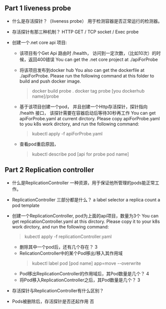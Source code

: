 ## Part 1 liveness probe

* 什么是存活探针？（liveness probe）
    用于检测容器是否正常运行的检测器。
* 存活探针有那三种机制？
    HTTP GET / TCP socket / Exec probe

* 创建一个.net core api 项目:
  * 该项目有个Get Api 路由时 /health， 访问到一定次数，（比如10次）的时候，返回400错误
    You can get the .net core project at ./apiForProbe
  * 将该项目发布到docker hub
    You also can get the dockerfile at ./apiForProbe. Please run the following command at this folder to build and push docker image.
    > docker build probe . 
    > docker tag probe [you dockerhub name]/probe

  * 基于该项目创建一个pod， 并且创建一个Http存活探针，探针指向 /health 接口， 该探针需要在容器启动后等待30秒再工作
    You can get apiForProbe.yaml at current dirctory.
    Please copy apiForProbe.yaml to you k8s work dirctory, and run the following command:
    > kubectl apply -f apiForProbe.yaml
  * 查看pod重启原因，
    > kubectl describe pod [api for probe pod name]


## Part 2 Replication controller

* 什么是ReplicationController
    一种资源，用于保证他所管理的pods能正常工作。
* ReplicationController 三部分都是什么？
    a label selector
    a replica count
    a pod template
* 创建一个ReplicationController, pod为上面的api项目，数量为3个
  You can get replicationController.yaml at this dirctory.
  Please copy it to your k8s work dirctory, and run the following command:
  > kubectl apply -f replicationController.yaml

  * 删除其中一个pod后，还有几个存在？
    3
  * RelicationController中的某个Pod移出/移入其作用域
    > kubectl label pod [pod name] app=move --overwrite
  * Pod移出ReplicationController的作用域后，其Pod数量是几个？
    4
  * 将Pod移入ReplicationController之后，其Pod数量是几个？
    3

* 存活探针与ReplicationController有什么区别？

* Pods被删除后，存活探针是否还起作用
否